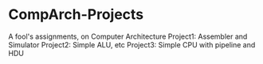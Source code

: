 # CompArch-Projects
A fool's assignments, on Computer Architecture
Project1: Assembler and Simulator
Project2: Simple ALU, etc
Project3: Simple CPU with pipeline and HDU
